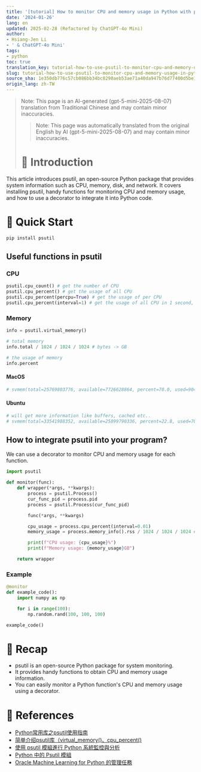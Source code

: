 ```yaml
---
title: '[tutorial] How to monitor CPU and memory usage in Python with psutil'
date: '2024-01-26'
lang: en
updated: 2025-02-28 (Refactored by ChatGPT-4o Mini)
author:
- Hsiang-Jen Li
- ' & ChatGPT-4o Mini'
tags:
- python
toc: true
translation_key: tutorial-how-to-use-psutil-to-monitor-cpu-and-memory-usage-in-python
slug: tutorial-how-to-use-psutil-to-monitor-cpu-and-memory-usage-in-python
source_sha: 1e350db776c57cb086bb34bc8298aeb53ae71a40da947b76d77400d5be1b36d1
origin_lang: zh-TW
---
```


> Note: This page is an AI-generated (gpt-5-mini-2025-08-07) translation from Traditional Chinese and may contain minor inaccuracies.
> 
> > Note: This page was automatically translated from the original English by AI (gpt-5-mini-2025-08-07) and may contain minor inaccuracies.
> 
> # 📌 Introduction
This article introduces psutil, an open-source Python package that provides system information such as CPU, memory, disk, and network. It covers installing psutil, handy functions for monitoring CPU and memory usage, and how to use a decorator to integrate it into Python code.
<!-- more -->

# 🚀 Quick Start
```python
pip install psutil
```

## Useful functions in psutil

### CPU
```python
psutil.cpu_count() # get the number of CPU
psutil.cpu_percent() # get the usage of all CPU
psutil.cpu_percent(percpu=True) # get the usage of per CPU
psutil.cpu_percent(interval=1) # get the usage of all CPU in 1 second, using interval will get more robust result
```

### Memory
```python
info = psutil.virtual_memory()

# total memory
info.total / 1024 / 1024 / 1024 # bytes -> GB

# the usage of memory
info.percent
```

#### MacOS
```python
# svmem(total=25769803776, available=7726628864, percent=70.0, used=9045114880, free=791134208, active=6949453824, inactive=6915768320, wired=2095661056)
```

#### Ubuntu
```python
# will get more information like buffers, cached etc..
# svmem(total=33541988352, available=25899790336, percent=22.8, used=7087771648, free=2703233024, active=15287881728, inactive=14264188928, buffers=965103616, cached=22785880064, shared=8265728, slab=904495104)
```

## How to integrate psutil into your program?

We can use a decorator to monitor CPU and memory usage for each function.
```python
import psutil

def monitor(func):
    def wrapper(*args, **kwargs):
        process = psutil.Process()
        cur_func_pid = process.pid
        process = psutil.Process(cur_func_pid)

        func(*args, **kwargs)

        cpu_usage = process.cpu_percent(interval=0.01)
        memory_usage = process.memory_info().rss / 1024 / 1024 / 1024 # bytes -> GB

        print(f"CPU usage: {cpu_usage}%")
        print(f"Memory usage: {memory_usage}GB")

    return wrapper
```

### Example
```python
@monitor
def example_code():
    import numpy as np

    for i in range(100):
        np.random.rand(100, 100, 100)

example_code()
```

# 🔁 Recap
- psutil is an open-source Python package for system monitoring.
- It provides handy functions to obtain CPU and memory usage information.
- You can easily monitor a Python function's CPU and memory usage using a decorator.

# 🔗 References
- [Python常用库之psutil使用指南](https://zhuanlan.zhihu.com/p/380842937)
- [简单介绍psutil库（virtual_memory()、cpu_percent()](https://blog.csdn.net/qq_43391414/article/details/124431187)
- [使用 psutil 模組進行 Python 系統監控與分析](https://www.askpython.com/python-modules/psutil-module)
- [Python 中的 Psutil 模組](https://www.geeksforgeeks.org/psutil-module-in-python/)
- [Oracle Machine Learning for Python 的管理任務](https://docs.oracle.com/en/database/oracle/machine-learning/oml4py/2/mlpug/administrative-tasks-oracle-machine-learning-python1.html#GUID-0A8BF865-13EA-4A20-BAA9-7066066C45CB)
